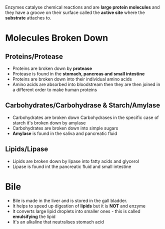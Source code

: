 Enzymes catalyse chemical reactions and are **large protein molecules** and they have a groove on their surface called the **active site** where the **substrate** attaches to.

# Molecules Broken Down
## Proteins/Protease
- Proteins are broken down by **protease** 
- Protease is found in the **stomach, pancreas and small intestine** 
- Proteins are broken down into their individual amino acids 
- Amino acids are absorbed into bloodstream then they are then joined in a different order to make human proteins 
## Carbohydrates/Carbohydrase & Starch/Amylase
- Carbohydrates are broken down Carbohydrases in the specific case of starch it's broken down by amylase
- Carbohydrates are broken down into simple sugars
- **Amylase** is found in the saliva and pancreatic fluid
## Lipids/Lipase
- Lipids are broken down by lipase into fatty acids and glycerol
- Lipase is found int the pancreatic fluid and small intestine

# Bile
- Bile is made in the liver and is stored in the gall bladder.
- It helps to speed up digestion of **lipids** but it is **NOT** and enzyme
- It converts large lipid droplets into smaller ones - this is called **emulsifying** the lipid
- It's an alkaline that neutralises stomach acid 

